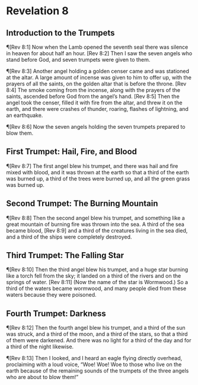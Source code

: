 # Revelation 8

## Introduction to the Trumpets
¶[Rev 8:1] Now when the Lamb opened the seventh seal there was silence in heaven for about half an hour.
[Rev 8:2] Then I saw the seven angels who stand before God, and seven trumpets were given to them.

¶[Rev 8:3] Another angel holding a golden censer came and was stationed at the altar. A large amount of incense was given to him to offer up, with the prayers of all the saints, on the golden altar that is before the throne.
[Rev 8:4] The smoke coming from the incense, along with the prayers of the saints, ascended before God from the angel’s hand.
[Rev 8:5] Then the angel took the censer, filled it with fire from the altar, and threw it on the earth, and there were crashes of thunder, roaring, flashes of lightning, and an earthquake.

¶[Rev 8:6] Now the seven angels holding the seven trumpets prepared to blow them.

## First Trumpet: Hail, Fire, and Blood
¶[Rev 8:7] The first angel blew his trumpet, and there was hail and fire mixed with blood, and it was thrown at the earth so that a third of the earth was burned up, a third of the trees were burned up, and all the green grass was burned up.

## Second Trumpet: The Burning Mountain
¶[Rev 8:8] Then the second angel blew his trumpet, and something like a great mountain of burning fire was thrown into the sea. A third of the sea became blood,
[Rev 8:9] and a third of the creatures living in the sea died, and a third of the ships were completely destroyed.

## Third Trumpet: The Falling Star
¶[Rev 8:10] Then the third angel blew his trumpet, and a huge star burning like a torch fell from the sky; it landed on a third of the rivers and on the springs of water.
[Rev 8:11] (Now the name of the star is Wormwood.) So a third of the waters became wormwood, and many people died from these waters because they were poisoned.

## Fourth Trumpet: Darkness
¶[Rev 8:12] Then the fourth angel blew his trumpet, and a third of the sun was struck, and a third of the moon, and a third of the stars, so that a third of them were darkened. And there was no light for a third of the day and for a third of the night likewise.

¶[Rev 8:13] Then I looked, and I heard an eagle flying directly overhead, proclaiming with a loud voice, “Woe! Woe! Woe to those who live on the earth because of the remaining sounds of the trumpets of the three angels who are about to blow them!”
